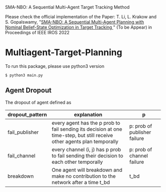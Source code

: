 SMA-NBO: A Sequential Multi-Agent Target Tracking Method

Please check the official implementation of the Paper:
T. Li, L. Krakow and S. Gopalswamy, "[SMA-NBO: A Sequential Multi-Agent Planning with Nominal Belief-State Optimization in Target Tracking
](https://arxiv.org/abs/2203.01507)" (To be Appear) in Proceedings of IEEE IROS 2022

# Multiagent-Target-Planning

To run this package, please use python3 version

`$ python3 main.py` 

## Agent Dropout

The dropout of agent defined as

| dropout_pattern | explanation                                                                                                               | p                            |
|-----------------|---------------------------------------------------------------------------------------------------------------------------|------------------------------|
| fail_publisher  | every agent has the p prob to fail sending its decision  at one time-step, but still receive other agents plan temporally | p: prob of publisher failure |
| fail_channel    | every channel (i, j) has p prob to fail sending  their decision to each other temporally                                  | p: prob of channel failure   |
| breakdown       | One agent will breakdown and make no contribution  to the network after a time t_bd                                       | t_bd                         |